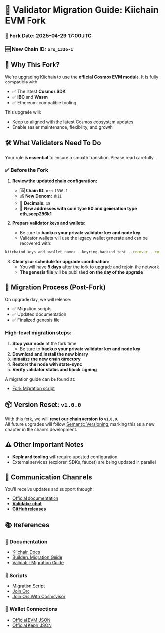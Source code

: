 # 🔧 Validator Migration Guide: Kiichain EVM Fork

### 📆 Fork Date: **2025-04-29 17:00UTC**

### 🆕 New Chain ID: `oro_1336-1`

## 🧭 Why This Fork?

We're upgrading Kiichain to use the **official Cosmos EVM module**. It is fully compatible with:

- ✅ The latest **Cosmos SDK**
- ✅ **IBC** and **Wasm**
- ✅ Ethereum-compatible tooling

This upgrade will:

- Keep us aligned with the latest Cosmos ecosystem updates
- Enable easier maintenance, flexibility, and growth

## 🛠 What Validators Need To Do

Your role is **essential** to ensure a smooth transition. Please read carefully.

### ✅ Before the Fork

1. **Review the updated chain configuration:**

   - 🆔 **Chain ID:** `oro_1336-1`
   - 💰 **New Denom:** `akii`
   - 🧮 **Decimals:** `18`
   - 🔁 **New addresses with coin type 60 and generation type eth_secp256k1**

2. **Prepare validator keys and wallets:**

   - Be sure to **backup your private validator key and node key**
   - Validator wallets will use the legacy wallet generate and can be recovered with:

```bash
kiichaind keys add <wallet_name> --keyring-backend test --recover --coin-type 118 --key-type secp256k1
```

3. **Clear your schedule for upgrade coordination:**
   - You will have **5 days** after the fork to upgrade and rejoin the network
   - **The genesis file** will be published **on the day of the upgrade**

## 🚀 Migration Process (Post-Fork)

On upgrade day, we will release:

- ✅ Migration scripts
- ✅ Updated documentation
- ✅ Finalized genesis file

### High-level migration steps:

1. **Stop your node** at the fork time
   - Be sure to **backup your private validator key and node key**
2. **Download and install the new binary**
3. **Initialize the new chain directory**
4. **Restore the node with state-sync**
5. **Verify validator status and block signing**

A migration guide can be found at:

- [Fork Migration script](./fork_migration.sh)

## 📦 Version Reset: `v1.0.0`

With this fork, we will **reset our chain version to `v1.0.0`**.  
All future upgrades will follow [Semantic Versioning](https://semver.org/), marking this as a new chapter in the chain’s development.

## ⚠️ Other Important Notes

- **Keplr and tooling** will require updated configuration
- External services (explorer, SDKs, faucet) are being updated in parallel

## 📣 Communication Channels

You’ll receive updates and support through:

- [Official documentation](https://docs.kiiglobal.io)
- [**Validator chat**](https://discord.com/channels/996878520594735235/1340027288628232252)
- [**GitHub releases**](https://github.com/KiiChain/kiichain/releases)

## 📚 References

### 📘 Documentation

- [Kiichain Docs](https://docs.kiiglobal.io)
- [Builders Migration Guide](./builders_notice.md)
- [Validator Migration Guide](validators_guide.md)

### 🧰 Scripts

- [Migration Script](fork_migration.sh)
- [Join Oro](../join_oro.sh)
- [Join Oro With Cosmovisor](../join_oro_cv.sh)

### 🔐 Wallet Connections

- [Official EVM JSON](https://github.com/ethereum-lists/chains/blob/master/_data/chains/eip155-1336.json)
- [Official Keplr JSON](../assets/connections/keplr.json)
